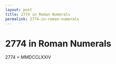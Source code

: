 ```yaml
---
layout: post
title: 2774 in Roman Numerals
permalink: 2774-in-roman-numerals
---
```


# 2774 in Roman Numerals

2774 = MMDCCLXXIV
